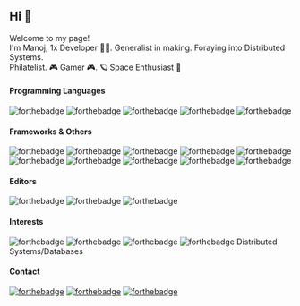 ## Hi 👋

<!--
**hindenbug/hindenbug** is a ✨ _special_ ✨ repository because its `README.md` (this file) appears on your GitHub profile.
-->
<p>Welcome to my page! </br> 
I'm Manoj, 1x Developer 👨‍💻. Generalist in making. Foraying into Distributed Systems. </br> 
Philatelist. 🎮 Gamer 🎮. 🪐 Space Enthusiast 🚀 </br> 
</p>

#### Programming Languages 

![forthebadge](https://img.shields.io/badge/Elixir-52345f?style=for-the-badge&logo=elixir&logoColor=white)
![forthebadge](https://img.shields.io/badge/Rust-000000?style=for-the-badge&logo=rust&logoColor=white) 
![forthebadge](https://img.shields.io/badge/Go-00a7d0?style=for-the-badge&logo=go&logoColor=white) 
![forthebadge](https://img.shields.io/badge/Python-3776AB?style=for-the-badge&logo=python&logoColor=white)
![forthebadge](https://img.shields.io/badge/Ruby-CC342D?style=for-the-badge&logo=ruby&logoColor=white)

#### Frameworks & Others

![forthebadge](https://img.shields.io/badge/PostgreSQL-316192?style=for-the-badge&logo=postgresql&logoColor=white) 
![forthebadge](https://img.shields.io/badge/MySQL-4479A1?style=for-the-badge&logo=mysql&logoColor=white)
![forthebadge](https://img.shields.io/badge/MariaDB-003545?style=for-the-badge&logo=mariadb&logoColor=white)
![forthebadge](https://img.shields.io/badge/Git-F05032?style=for-the-badge&logo=git&logoColor=white)
![forthebadge](https://img.shields.io/badge/AWS-232F3E?style=for-the-badge&logo=amazon-aws&logoColor=white)
![forthebadge](https://img.shields.io/badge/terraform-623CE4?style=for-the-badge&logo=terraform&logoColor=white)
![forthebadge](https://img.shields.io/badge/docker-2496ED?style=for-the-badge&logo=docker&logoColor=white)
![forthebadge](https://img.shields.io/badge/Rails-CC0000?style=for-the-badge&logo=ruby-on-rails&logoColor=white)
![forthebadge](https://img.shields.io/badge/Django-092E20?style=for-the-badge&logo=django&logoColor=white)
![forthebadge](https://img.shields.io/badge/linux-FCC624?style=for-the-badge&logo=linux&logoColor=white)

#### Editors
![forthebadge](https://img.shields.io/badge/vim-019733?style=for-the-badge&logo=vim&logoColor=white)
![forthebadge](https://img.shields.io/badge/emacs-7F5AB6?style=for-the-badge&logo=gnu-emacs&logoColor=white)
![forthebadge](https://img.shields.io/badge/VSCode-007ACC?style=for-the-badge&logo=visual-studio-code&logoColor=white)


#### Interests

![forthebadge](https://img.shields.io/badge/--000000?style=for-the-badge&logo=rust&logoColor=white) ![forthebadge](https://img.shields.io/badge/Go-00ADD8?style=for-the-badge&logo=go&logoColor=white) ![forthebadge](https://img.shields.io/badge/--52345f?style=for-the-badge&logo=elixir&logoColor=white) ![forthebadge](https://img.shields.io/badge/Python-3776AB?style=for-the-badge&logo=python&logoColor=white)
Distributed Systems/Databases 

#### Contact

[![forthebadge](https://img.shields.io/badge/twitter-%231DA1F2.svg?&style=for-the-badge&logo=twitter&logoColor=white)](https://twitter.com/_hindenbug) 
[![forthebadge](https://img.shields.io/badge/linkedin-%230077B5.svg?&style=for-the-badge&logo=linkedin&logoColor=white)](https://linkedin.com/manojk27)
[![forthebadge](https://img.shields.io/badge/stack_overflow-FE7A16?style=for-the-badge&logo=stack-overflow&logoColor=white)](https://stackoverflow.com/users/348892/hindenbug)
